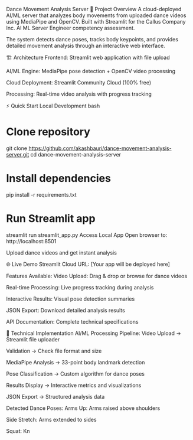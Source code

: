 Dance Movement Analysis Server
🎯 Project Overview
A cloud-deployed AI/ML server that analyzes body movements from uploaded dance videos using MediaPipe and OpenCV. Built with Streamlit for the Callus Company Inc. AI ML Server Engineer competency assessment.

The system detects dance poses, tracks body keypoints, and provides detailed movement analysis through an interactive web interface.

🏗️ Architecture
Frontend: Streamlit web application with file upload

AI/ML Engine: MediaPipe pose detection + OpenCV video processing

Cloud Deployment: Streamlit Community Cloud (100% free)

Processing: Real-time video analysis with progress tracking

⚡ Quick Start
Local Development
bash
# Clone repository
git clone https://github.com/akashbauri/dance-movement-analysis-server.git
cd dance-movement-analysis-server

# Install dependencies
pip install -r requirements.txt

# Run Streamlit app
streamlit run streamlit_app.py
Access Local App
Open browser to: http://localhost:8501

Upload dance videos and get instant analysis

🌐 Live Demo
Streamlit Cloud URL: [Your app will be deployed here]

Features Available:
Video Upload: Drag & drop or browse for dance videos

Real-time Processing: Live progress tracking during analysis

Interactive Results: Visual pose detection summaries

JSON Export: Download detailed analysis results

API Documentation: Complete technical specifications

🔧 Technical Implementation
AI/ML Processing Pipeline:
Video Upload → Streamlit file uploader

Validation → Check file format and size

MediaPipe Analysis → 33-point body landmark detection

Pose Classification → Custom algorithm for dance poses

Results Display → Interactive metrics and visualizations

JSON Export → Structured analysis data

Detected Dance Poses:
Arms Up: Arms raised above shoulders

Side Stretch: Arms extended to sides

Squat: Kn
